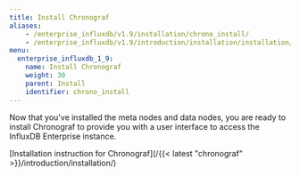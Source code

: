 ```yaml
---
title: Install Chronograf
aliases:
    - /enterprise_influxdb/v1.9/installation/chrono_install/
    - /enterprise_influxdb/v1.9/introduction/installation/installation/chrono_install/
menu:
  enterprise_influxdb_1_9:
    name: Install Chronograf
    weight: 30
    parent: Install
    identifier: chrono_install
---
```


Now that you've installed the meta nodes and data nodes, you are ready to install Chronograf
to provide you with a user interface to access the InfluxDB Enterprise instance.

[Installation instruction for Chronograf](/{{< latest "chronograf" >}}/introduction/installation/)
